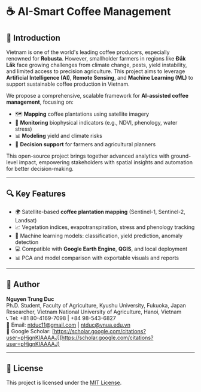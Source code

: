 # ☕️ AI-Smart Coffee Management
## 📘 Introduction

Vietnam is one of the world's leading coffee producers, especially renowned for **Robusta**. However, smallholder farmers in regions like **Đắk Lắk** face growing challenges from climate change, pests, yield instability, and limited access to precision agriculture. This project aims to leverage **Artificial Intelligence (AI)**, **Remote Sensing**, and **Machine Learning (ML)** to support sustainable coffee production in Vietnam.

We propose a comprehensive, scalable framework for **AI-assisted coffee management**, focusing on:

- 🗺️ **Mapping** coffee plantations using satellite imagery  
- 📡 **Monitoring** biophysical indicators (e.g., NDVI, phenology, water stress)  
- 📊 **Modeling** yield and climate risks  
- 🧭 **Decision support** for farmers and agricultural planners  

This open-source project brings together advanced analytics with ground-level impact, empowering stakeholders with spatial insights and automation for better decision-making.

---


## 🔍 Key Features

- 🌍 Satellite-based **coffee plantation mapping** (Sentinel-1, Sentinel-2, Landsat)
- 📈 Vegetation indices, evapotranspiration, stress and phenology tracking
- 🧠 Machine learning models: classification, yield prediction, anomaly detection
- 💻 Compatible with **Google Earth Engine**, **QGIS**, and local deployment
- 📊 PCA and model comparison with exportable visuals and reports

---

## 👤 Author

**Nguyen Trung Duc**  
Ph.D. Student, Faculty of Agriculture, Kyushu University, Fukuoka, Japan  
Researcher, Vietnam National University of Agriculture, Hanoi, Vietnam  
📞 Tel: +81 80-4169-7098 | +84 98-543-6827  
📧 Email: [ntduc11@gmail.com](mailto:ntduc11@gmail.com) | [ntduc@vnua.edu.vn](mailto:ntduc@vnua.edu.vn)  
🔗 Google Scholar: [https://scholar.google.com/citations?user=pHjgnKlAAAAJ](https://scholar.google.com/citations?user=pHjgnKlAAAAJ)

---

## 📄 License

This project is licensed under the [MIT License](LICENSE).
